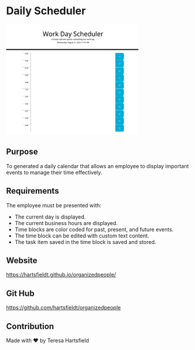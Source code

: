 # Daily Scheduler

<img src="./assets/images/dailyplanner.png" alt="screenshot of the daily planner" height="300px"/>

## Purpose

To generated a daily calendar that allows an employee to display important events to manage their time effectively.

## Requirements

The employee must be presented with:

- The current day is displayed.
- The current business hours are displayed.
- Time blocks are color coded for past, present, and future events.
- The time block can be edited with custom text content.
- The task item saved in the time block is saved and stored.

## Website

https://hartsfieldt.github.io/organizedpeople/

## Git Hub

https://github.com/hartsfieldt/organizedpeople

## Contribution

Made with ❤️ by Teresa Hartsfield
